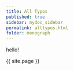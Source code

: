 ```yaml
---
title: All Typos
published: true
sidebar: mydoc_sidebar
permalink: alltypos.html
folder: monograph
---
```


hello!

{{ site.page }}